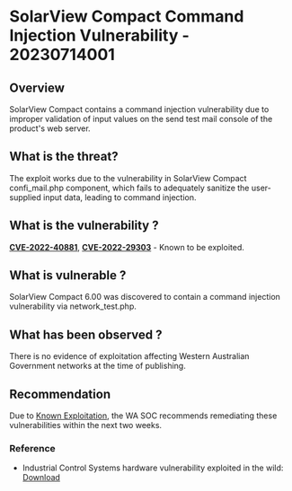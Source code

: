 # SolarView Compact Command Injection Vulnerability - 20230714001

## Overview

SolarView Compact contains a command injection vulnerability due to improper validation of input values on the send test mail console of the product's web server.

## What is the threat?

The exploit works due to the vulnerability in SolarView Compact confi_mail.php component, which fails to adequately sanitize the user-supplied input data, leading to command injection.

## What is the vulnerability ?

[**CVE-2022-40881**](https://web.nvd.nist.gov/view/vuln/detail?vulnId=CVE-2022-40881), [**CVE-2022-29303**](https://web.nvd.nist.gov/view/vuln/detail?vulnId=CVE-2022-29303) - Known to be exploited.

## What is vulnerable ?
SolarView Compact 6.00 was discovered to contain a command injection vulnerability via network_test.php.

## What has been observed ?

There is no evidence of exploitation affecting Western Australian Government networks at the time of publishing.

## Recommendation

Due to [Known Exploitation](nvd.nist.gov/vuln/detail/CVE-2022-29303), the WA SOC recommends remediating these vulnerabilities within the next two weeks.

### Reference

* Industrial Control Systems hardware vulnerability exploited in the wild: [Download](https://filestore.fortinet.com/fortiguard/outbreak_alert/solarview_compact_command_injection_vulnerability/report.pdf)

